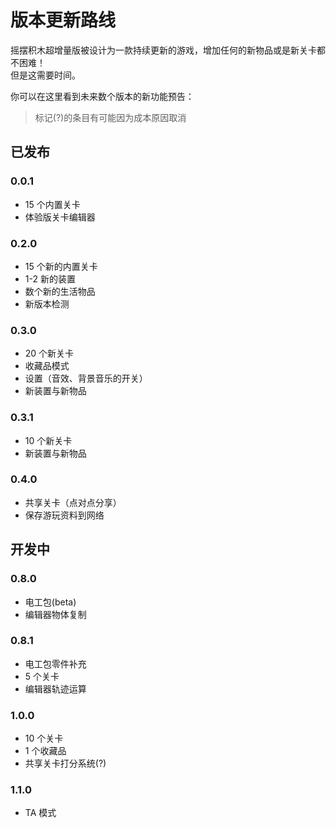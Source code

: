 # 版本更新路线

摇摆积木超增量版被设计为一款持续更新的游戏，增加任何的新物品或是新关卡都不困难！  
但是这需要时间。

你可以在这里看到未来数个版本的新功能预告：

> 标记(?)的条目有可能因为成本原因取消

## 已发布

### 0.0.1

- 15 个内置关卡
- 体验版关卡编辑器

### 0.2.0

- 15 个新的内置关卡
- 1-2 新的装置
- 数个新的生活物品
- 新版本检测

### 0.3.0

- 20 个新关卡
- 收藏品模式
- 设置（音效、背景音乐的开关）
- 新装置与新物品

### 0.3.1

- 10 个新关卡
- 新装置与新物品

### 0.4.0

- 共享关卡（点对点分享）
- 保存游玩资料到网络

## 开发中

### 0.8.0

- 电工包(beta)
- 编辑器物体复制

### 0.8.1

- 电工包零件补充
- 5 个关卡
- 编辑器轨迹运算

### 1.0.0

- 10 个关卡
- 1 个收藏品
- 共享关卡打分系统(?)

### 1.1.0

- TA 模式
